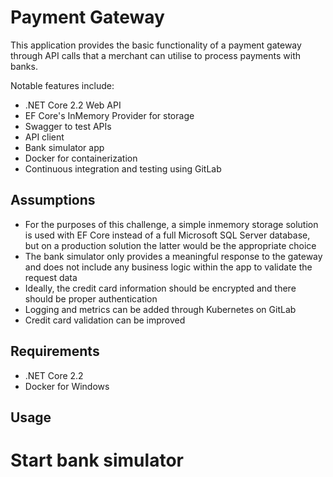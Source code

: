 # Payment Gateway

This application provides the basic functionality of a payment gateway through API calls that a merchant can utilise to process payments with banks.

Notable features include:
- .NET Core 2.2 Web API
- EF Core's InMemory Provider for storage
- Swagger to test APIs
- API client
- Bank simulator app
- Docker for containerization
- Continuous integration and testing using GitLab


## Assumptions

- For the purposes of this challenge, a simple inmemory storage solution is used with EF Core instead of a full Microsoft SQL Server database, but on a production solution the latter would be the appropriate choice
- The bank simulator only provides a meaningful response to the gateway and does not include any business logic within the app to validate the request data
- Ideally, the credit card information should be encrypted and there should be proper authentication
- Logging and metrics can be added through Kubernetes on GitLab
- Credit card validation can be improved


## Requirements

- .NET Core 2.2
- Docker for Windows


## Usage

# Start bank simulator
